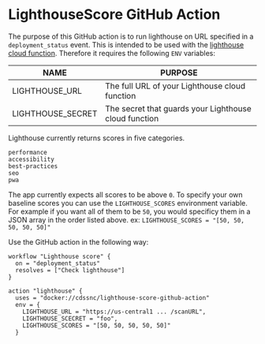 # LighthouseScore GitHub Action

The purpose of this GitHub action is to run lighthouse on URL specified in a `deployment_status` event. This is intended to be used with the [lighthouse cloud function](https://github.com/cds-snc/lighthouse-cloud). Therefore it requires the following `ENV` variables:

| NAME              | PURPOSE                                               |
| ----------------- | ----------------------------------------------------- |
| LIGHTHOUSE_URL    | The full URL of your Lighthouse cloud function        |
| LIGHTHOUSE_SECRET | The secret that guards your Lighthouse cloud function |

Lighthouse currently returns scores in five categories. 

```
performance
accessibility
best-practices
seo
pwa
```

The app currently expects all scores to be above `0`. To specify your own baseline scores you can use the `LIGHTHOUSE_SCORES` environment variable. For example if you want all of them to be `50`, you would specificy them in a JSON array in the order listed above. ex: `LIGHTHOUSE_SCORES = "[50, 50, 50, 50, 50]"`


Use the GitHub action in the following way:

```
workflow "Lighthouse score" {
  on = "deployment_status"
  resolves = ["Check lighthouse"]
}

action "lighthouse" {
  uses = "docker://cdssnc/lighthouse-score-github-action"
  env = {
    LIGHTHOUSE_URL = "https://us-central1 ... /scanURL",
    LIGHTHOUSE_SCECRET = "foo",
    LIGHTHOUSE_SCORES = "[50, 50, 50, 50, 50]"
  }

```
